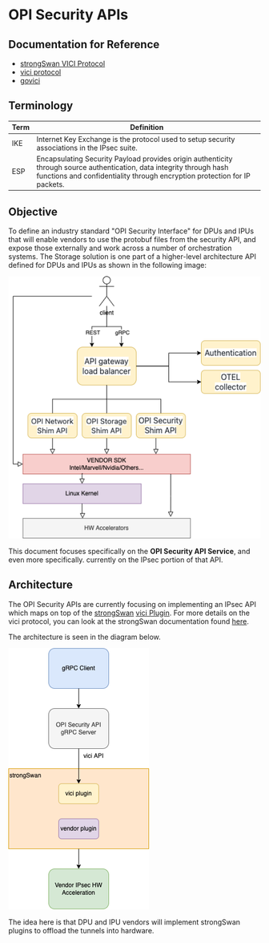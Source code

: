 # OPI Security APIs

## Documentation for Reference

* [strongSwan VICI Protocol](https://www.strongswan.org/apidoc/md_src_libcharon_plugins_vici_README.html)
* [vici protocol](https://github.com/strongswan/strongswan/blob/master/src/libcharon/plugins/vici/README.md)
* [govici](https://github.com/strongswan/govici)

## Terminology

| Term              | Definition                                       |
|-------------------|--------------------------------------------------|
| IKE               | Internet Key Exchange is the protocol used to setup security associations in the IPsec suite. |
| ESP               | Encapsulating Security Payload provides origin authenticity through source authentication, data integrity through hash functions and confidentiality through encryption protection for IP packets. |

## Objective

To define an industry standard "OPI Security Interface" for DPUs and IPUs that
will enable vendors to use the protobuf files from the security API, and expose
those externally and work across a number of orchestration systems. The Storage
solution is one part of a higher-level architecture API defined for DPUs and
IPUs as shown in the following image:

![OPI Common APIs and SHIM abstraction layer](../doc/images/API-GW-Layers.png/)

This document focuses specifically on the **OPI Security API Service**, and
even more specifically. currently on the IPsec portion of that API.

## Architecture

The OPI Security APIs are currently focusing on implementing an IPsec API which
maps on top of the [strongSwan](https://www.strongswan.org)
[vici Plugin](https://docs.strongswan.org/docs/5.9/plugins/vici.html). For
more details on the vici protocol, you can look at the strongSwan documentation
found [here](https://github.com/strongswan/strongswan/blob/master/src/libcharon/plugins/vici/README.md).

The architecture is seen in the diagram below.

![OPI IPsec Security Architecture](https://github.com/opiproject/opi-poc/blob/main/security/sec-architecture.drawio.png)

The idea here is that DPU and IPU vendors will implement strongSwan plugins to
offload the tunnels into hardware.
